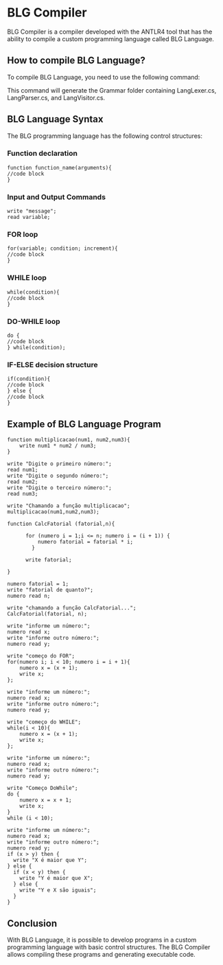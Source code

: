 # BLG Compiler

BLG Compiler is a compiler developed with the ANTLR4 tool that has the ability to compile a custom programming language called BLG Language.

## How to compile BLG Language?

To compile BLG Language, you need to use the following command:

This command will generate the Grammar folder containing LangLexer.cs, LangParser.cs, and LangVisitor.cs.

## BLG Language Syntax

The BLG programming language has the following control structures:

### Function declaration
```
function function_name(arguments){
//code block
}
```

### Input and Output Commands
```
write "message";
read variable;
```

### FOR loop
```
for(variable; condition; increment){
//code block
}
```

### WHILE loop
```
while(condition){
//code block
}
```

### DO-WHILE loop
```
do {
//code block
} while(condition);
```

### IF-ELSE decision structure
```
if(condition){
//code block
} else {
//code block
}
```

## Example of BLG Language Program
```
function multiplicacao(num1, num2,num3){
    write num1 * num2 / num3;
}

write "Digite o primeiro número:";
read num1;
write "Digite o segundo número:";
read num2;
write "Digite o terceiro número:";
read num3;

write "Chamando a função multiplicacao";
multiplicacao(num1,num2,num3);

function CalcFatorial (fatorial,n){

      for (numero i = 1;i <= n; numero i = (i + 1)) {
          numero fatorial = fatorial * i;
        }

      write fatorial;

}

numero fatorial = 1;
write "fatorial de quanto?";
numero read n;

write "chamando a função CalcFatorial...";
CalcFatorial(fatorial, n);

write "informe um número:";
numero read x;
write "informe outro número:";
numero read y;

write "começo do FOR";
for(numero i; i < 10; numero i = i + 1){
    numero x = (x + 1);
    write x;
};

write "informe um número:";
numero read x;
write "informe outro número:";
numero read y;

write "começo do WHILE";
while(i < 10){
    numero x = (x + 1);
    write x;
};

write "informe um número:";
numero read x;
write "informe outro número:";
numero read y;

write "Começo DoWhile";
do {
    numero x = x + 1;
    write x;
}
while (i < 10);

write "informe um número:";
numero read x;
write "informe outro número:";
numero read y;
if (x > y) then {
  write "X é maior que Y";
} else { 
  if (x < y) then {
    write "Y é maior que X";
  } else {
    write "Y e X são iguais"; 
  }
}
```

## Conclusion

With BLG Language, it is possible to develop programs in a custom programming language with basic control structures. The BLG Compiler allows compiling these programs and generating executable code.
